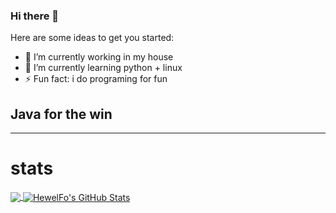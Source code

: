 ### Hi there 👋


Here are some ideas to get you started:

- 🔭 I’m currently working in my house
- 🌱 I’m currently learning python + linux
- ⚡ Fun fact: i do programing for fun
## Java for the win

_______________________________________________________________________
# stats

<a href="https://github.com/HewelFo/HewelFo">
  <img align="center" src="https://github-readme-stats.vercel.app/api/top-langs/?username=HewelFo&hide=java,html&title_color=000000&text_color=000000" />
</a>

<a href="https://github.com/HewelFo/HewelFo">
  <img align="center" src="https://github-readme-stats.vercel.app/api?username=HewelFo&show_icons=true&line_height=27&count_private=true&title_color=000000&text_color=000000&icon_color=FAC051" alt="HewelFo's GitHub Stats" />
</a>
